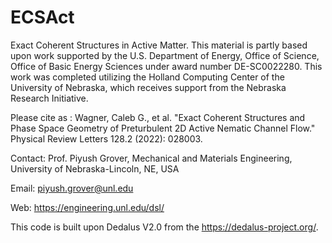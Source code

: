 # ECSAct
Exact Coherent Structures in Active Matter.
This material is partly based upon work supported by the U.S. Department of Energy, Office of Science, Office of Basic Energy Sciences under award number DE-SC0022280. This work was completed utilizing the Holland Computing Center of the University of Nebraska,
which receives support from the Nebraska Research Initiative.

Please cite as : 
Wagner, Caleb G., et al. "Exact Coherent Structures and Phase Space Geometry of Preturbulent 2D Active Nematic Channel Flow." Physical Review Letters 128.2 (2022): 028003.

Contact: Prof. Piyush Grover, Mechanical and Materials Engineering, University of Nebraska-Lincoln, NE, USA

Email: piyush.grover@unl.edu

Web: https://engineering.unl.edu/dsl/

This code is built upon Dedalus V2.0 from the https://dedalus-project.org/.
